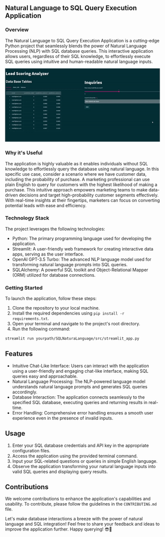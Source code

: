 ## Natural Language to SQL Query Execution Application

### Overview

The Natural Language to SQL Query Execution Application is a cutting-edge Python project that seamlessly blends the power of Natural Language Processing (NLP) with SQL database queries. This interactive application allows users, regardless of their SQL knowledge, to effortlessly execute SQL queries using intuitive and human-readable natural language inputs.

![Getting Started](docs/video/test.gif)

### Why it's Useful

The application is highly valuable as it enables individuals without SQL knowledge to effortlessly query the database using natural language. In this specific use case, consider a scenario where we have customer data, including the probability of purchase. A marketing professional can use plain English to query for customers with the highest likelihood of making a purchase. This intuitive approach empowers marketing teams to make data-driven decisions and target high-probability customer segments effectively. With real-time insights at their fingertips, marketers can focus on converting potential leads with ease and efficiency.

### Technology Stack

The project leverages the following technologies:

- Python: The primary programming language used for developing the application.
- Streamlit: A user-friendly web framework for creating interactive data apps, serving as the user interface.
- OpenAI GPT-3.5 Turbo: The advanced NLP language model used for transforming natural language prompts into SQL queries.
- SQLAlchemy: A powerful SQL toolkit and Object-Relational Mapper (ORM) utilized for database connections.

### Getting Started

To launch the application, follow these steps:

1. Clone the repository to your local machine.
2. Install the required dependencies using `pip install -r requirements.txt`.
3. Open your terminal and navigate to the project's root directory.
4. Run the following command:

```bash
streamlit run yourpath/SQLNaturaLanguage/src/streamlit_app.py
```

## Features

- Intuitive Chat-Like Interface: Users can interact with the application using a user-friendly and engaging chat-like interface, making SQL queries easy and approachable.
- Natural Language Processing: The NLP-powered language model understands natural language prompts and generates SQL queries accordingly.
- Database Interaction: The application connects seamlessly to the specified SQL database, executing queries and returning results in real-time.
- Error Handling: Comprehensive error handling ensures a smooth user experience even in the presence of invalid inputs.

## Usage

1. Enter your SQL database credentials and API key in the appropriate configuration files.
2. Access the application using the provided terminal command.
3. Input your SQL-related questions or queries in simple English language.
4. Observe the application transforming your natural language inputs into valid SQL queries and displaying query results.

## Contributions

We welcome contributions to enhance the application's capabilities and usability. To contribute, please follow the guidelines in the `CONTRIBUTING.md` file.



Let's make database interactions a breeze with the power of natural language and SQL integration! Feel free to share your feedback and ideas to improve the application further. Happy querying! 😎🚀
